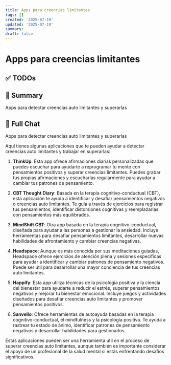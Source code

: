 ```yaml
---
title: Apps para creencias limitantes
tags: []
created: '2025-07-19'
updated: '2025-07-19'
summary:
draft: false
---
```


# Apps para creencias limitantes

## ✅ TODOs


## 📌 Summary
Apps para detectar creencias auto limitantes y superarlas

## 🧠 Full Chat


Apps para detectar creencias auto limitantes y superarlas 



Aquí tienes algunas aplicaciones que te pueden ayudar a detectar creencias auto limitantes y trabajar en superarlas:

1. **ThinkUp**: Esta app ofrece afirmaciones diarias personalizadas que puedes escuchar para ayudarte a reprogramar tu mente con pensamientos positivos y superar creencias limitantes. Puedes grabar tus propias afirmaciones y escucharlas regularmente para ayudar a cambiar tus patrones de pensamiento.

2. **CBT Thought Diary**: Basada en la terapia cognitivo-conductual (CBT), esta aplicación te ayuda a identificar y desafiar pensamientos negativos o creencias auto limitantes. Te guía a través de ejercicios para registrar tus pensamientos, identificar distorsiones cognitivas y reemplazarlas con pensamientos más equilibrados.

3. **MindShift CBT**: Otra app basada en la terapia cognitivo-conductual, diseñada para ayudar a las personas a gestionar la ansiedad. Incluye herramientas para desafiar pensamientos limitantes, desarrollar nuevas habilidades de afrontamiento y cambiar creencias negativas.

4. **Headspace**: Aunque es más conocida por sus meditaciones guiadas, Headspace ofrece ejercicios de atención plena y sesiones específicas para ayudar a identificar y cambiar patrones de pensamiento negativos. Puede ser útil para desarrollar una mayor conciencia de tus creencias auto limitantes.

5. **Happify**: Esta app utiliza técnicas de la psicología positiva y la ciencia del bienestar para ayudarte a reducir el estrés, superar pensamientos negativos y mejorar tu bienestar emocional. Incluye juegos y actividades diseñados para desafiar creencias auto limitantes y promover pensamientos positivos.

6. **Sanvello**: Ofrece herramientas de autoayuda basadas en la terapia cognitivo-conductual, el mindfulness y la psicología positiva. Te ayuda a rastrear tu estado de ánimo, identificar patrones de pensamiento negativos y desarrollar habilidades para gestionarlos.

Estas aplicaciones pueden ser una herramienta útil en el proceso de superar creencias auto limitantes, aunque también es importante considerar el apoyo de un profesional de la salud mental si estás enfrentando desafíos significativos.